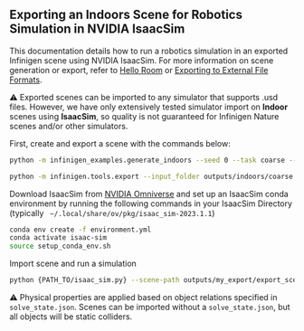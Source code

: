 ## Exporting an Indoors Scene for Robotics Simulation in NVIDIA IsaacSim

This documentation details how to run a robotics simulation in an exported Infinigen scene using NVIDIA IsaacSim. For more information on scene generation or export, refer to [Hello Room](HelloRoom.md) or [Exporting to External File Formats](./ExportingToExternalFileFormats.md).

:warning: Exported scenes can be imported to any simulator that supports .usd files. However, we have only extensively tested simulator import on **Indoor** scenes using **IsaacSim**, so quality is not guaranteed for Infinigen Nature scenes and/or other simulators.

First, create and export a scene with the commands below:

```bash
python -m infinigen_examples.generate_indoors --seed 0 --task coarse --output_folder outputs/indoors/coarse -g overhead_singleroom.gin -p compose_indoors.terrain_enabled=False  restrict_solving.solve_max_rooms=1 
```

```bash
python -m infinigen.tools.export --input_folder outputs/indoors/coarse --output_folder outputs/my_export -f usdc -r 1024 --omniverse
```

Download IsaacSim from [NVIDIA Omniverse](https://developer.nvidia.com/isaac/sim) and set up an IsaacSim conda environment by running the following commands in your IsaacSim Directory (typically ` ~/.local/share/ov/pkg/isaac_sim-2023.1.1`) 

```bash
conda env create -f environment.yml
conda activate isaac-sim
source setup_conda_env.sh
```

Import scene and run a simulation

```bash
python {PATH_TO/isaac_sim.py} --scene-path outputs/my_export/export_scene.blend/export_scene.usdc --json-path outputs/my_export/export_scene.blend/solve_state.json 
```

:warning: Physical properties are applied based on object relations specified in `solve_state.json`. Scenes can be imported without a `solve_state.json`, but all objects will be static colliders. 


